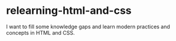 # relearning-html-and-css
I want to fill some knowledge gaps and learn modern practices and concepts in HTML and CSS.
